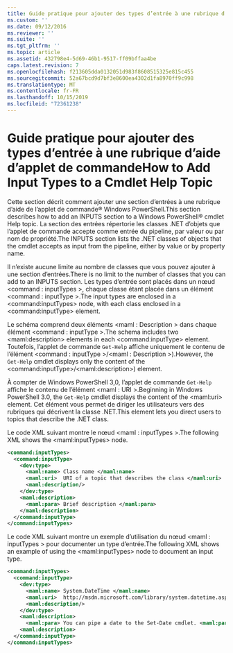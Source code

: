 ```yaml
---
title: Guide pratique pour ajouter des types d’entrée à une rubrique d’aide sur une applet de commande | Microsoft Docs
ms.custom: ''
ms.date: 09/12/2016
ms.reviewer: ''
ms.suite: ''
ms.tgt_pltfrm: ''
ms.topic: article
ms.assetid: 432798e4-5d69-46b1-9517-ff09bffaa4be
caps.latest.revision: 7
ms.openlocfilehash: f213605dda0132051d983f8608515325e815c455
ms.sourcegitcommit: 52a67bcd9d7bf3e8600ea4302d1fa8970ff9c998
ms.translationtype: MT
ms.contentlocale: fr-FR
ms.lasthandoff: 10/15/2019
ms.locfileid: "72361238"
---
```

# <a name="how-to-add-input-types-to-a-cmdlet-help-topic"></a><span data-ttu-id="b01d2-102">Guide pratique pour ajouter des types d’entrée à une rubrique d’aide d’applet de commande</span><span class="sxs-lookup"><span data-stu-id="b01d2-102">How to Add Input Types to a Cmdlet Help Topic</span></span>

<span data-ttu-id="b01d2-103">Cette section décrit comment ajouter une section d’entrées à une rubrique d’aide de l’applet de commande® Windows PowerShell.</span><span class="sxs-lookup"><span data-stu-id="b01d2-103">This section describes how to add an INPUTS section to a Windows PowerShell® cmdlet Help topic.</span></span> <span data-ttu-id="b01d2-104">La section des entrées répertorie les classes .NET d’objets que l’applet de commande accepte comme entrée du pipeline, par valeur ou par nom de propriété.</span><span class="sxs-lookup"><span data-stu-id="b01d2-104">The INPUTS section lists the .NET classes of objects that the cmdlet accepts as input from the pipeline, either by value or by property name.</span></span>

<span data-ttu-id="b01d2-105">Il n’existe aucune limite au nombre de classes que vous pouvez ajouter à une section d’entrées.</span><span class="sxs-lookup"><span data-stu-id="b01d2-105">There is no limit to the number of classes that you can add to an INPUTS section.</span></span> <span data-ttu-id="b01d2-106">Les types d’entrée sont placés dans un nœud \<command : inputTypes >, chaque classe étant placée dans un élément \<command : inputType >.</span><span class="sxs-lookup"><span data-stu-id="b01d2-106">The input types are enclosed in a \<command:inputTypes> node, with each class enclosed in a  \<command:inputType> element.</span></span>

<span data-ttu-id="b01d2-107">Le schéma comprend deux éléments \<maml : Description > dans chaque élément \<command : inputType >.</span><span class="sxs-lookup"><span data-stu-id="b01d2-107">The schema includes two \<maml:description> elements in each \<command:inputType> element.</span></span> <span data-ttu-id="b01d2-108">Toutefois, l’applet de commande `Get-Help` affiche uniquement le contenu de l’élément \<command : inputType >/\<maml : Description >).</span><span class="sxs-lookup"><span data-stu-id="b01d2-108">However, the `Get-Help` cmdlet displays only the content of the \<command:inputType>/\<maml:description>) element.</span></span>

<span data-ttu-id="b01d2-109">À compter de Windows PowerShell 3,0, l’applet de commande `Get-Help` affiche le contenu de l’élément \<maml : URI >.</span><span class="sxs-lookup"><span data-stu-id="b01d2-109">Beginning in Windows PowerShell 3.0, the `Get-Help` cmdlet displays the content of the \<maml:uri> element.</span></span> <span data-ttu-id="b01d2-110">Cet élément vous permet de diriger les utilisateurs vers des rubriques qui décrivent la classe .NET.</span><span class="sxs-lookup"><span data-stu-id="b01d2-110">This element lets you direct users to topics that describe the .NET class.</span></span>

<span data-ttu-id="b01d2-111">Le code XML suivant montre le nœud \<maml : inputTypes >.</span><span class="sxs-lookup"><span data-stu-id="b01d2-111">The following XML shows the \<maml:inputTypes> node.</span></span>

```xml
<command:inputTypes>
  <command:inputType>
    <dev:type>
      <maml:name> Class name </maml:name>
      <maml:uri>  URI of a topic that describes the class </maml:uri>
      <maml:description/>
    </dev:type>
    <maml:description>
      <maml:para> Brief description </maml:para>
    </maml:description>
  </command:inputType>
</command:inputTypes>
```

<span data-ttu-id="b01d2-112">Le code XML suivant montre un exemple d’utilisation du nœud \<maml : inputTypes > pour documenter un type d’entrée.</span><span class="sxs-lookup"><span data-stu-id="b01d2-112">The following XML shows an example of using the \<maml:inputTypes> node to document an input type.</span></span>

```xml
<command:inputTypes>
  <command:inputType>
    <dev:type>
      <maml:name> System.DateTime </maml:name>
      <maml:uri>  http://msdn.microsoft.com/library/system.datetime.aspx </maml:uri>
      <maml:description/>
    </dev:type>
    <maml:description>
      <maml:para> You can pipe a date to the Set-Date cmdlet. <maml:para>
    <maml:description>
  </command:inputType>
</command:inputTypes>
```
